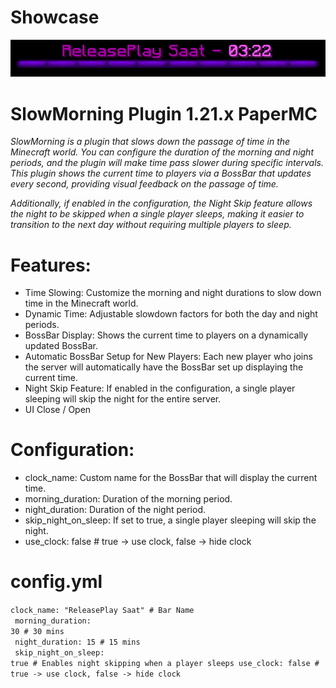 # Showcase
<img src="https://raw.githubusercontent.com/utkayfirat/SlowMorning/refs/heads/main/gameplay.png"><br>

# SlowMorning Plugin 1.21.x PaperMC
<i>SlowMorning is a plugin that slows down the passage of time in the Minecraft world. You can configure the duration of the morning and night periods, and the plugin will make time pass slower during specific intervals. This plugin shows the current time to players via a BossBar that updates every second, providing visual feedback on the passage of time.

Additionally, if enabled in the configuration, the Night Skip feature allows the night to be skipped when a single player sleeps, making it easier to transition to the next day without requiring multiple players to sleep.</i>

# Features:
- Time Slowing: Customize the morning and night durations to slow down time in the Minecraft world.
- Dynamic Time: Adjustable slowdown factors for both the day and night periods.
- BossBar Display: Shows the current time to players on a dynamically updated BossBar.
- Automatic BossBar Setup for New Players: Each new player who joins the server will automatically have the BossBar set up displaying the current time.
- Night Skip Feature: If enabled in the configuration, a single player sleeping will skip the night for the entire server.
- UI Close / Open

# Configuration:
- clock_name: Custom name for the BossBar that will display the current time.
- morning_duration: Duration of the morning period.
- night_duration: Duration of the night period.
- skip_night_on_sleep: If set to true, a single player sleeping will skip the night.
- use_clock: false # true -> use clock, false -> hide clock

# config.yml
<code>clock_name: "ReleasePlay Saat"  # Bar Name<br>
 morning_duration: 30  # 30 mins<br>
 night_duration: 15  # 15 mins<br>
 skip_night_on_sleep: true  # Enables night skipping when a player sleeps
 use_clock: false # true -> use clock, false -> hide clock
</code>
